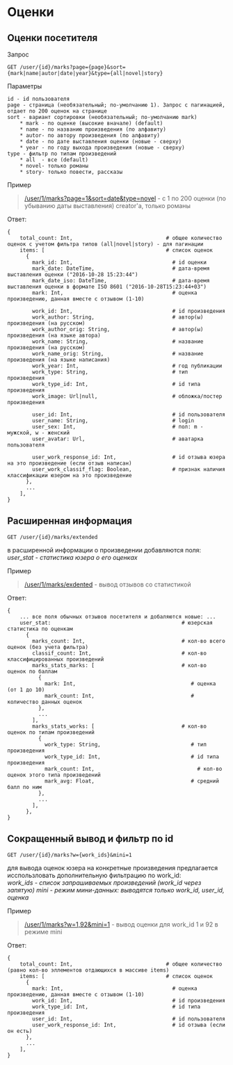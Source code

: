
# Оценки

## Оценки посетителя

Запрос
```
GET /user/{id}/marks?page={page}&sort={mark|name|autor|date|year}&type={all|novel|story}
```

Параметры
```
id - id пользователя
page - страница (необязательный; по-умолчанию 1). Запрос с пагинацией, отдает по 200 оценок на странице
sort - вариант сортировки (необязательный; по-умолчанию mark)
    * mark - по оценке (высокие вначале) (default)
    * name - по названию произведения (по алфавиту)
    * autor- по автору произведения (по алфавиту)
    * date - по дате выставления оценки (новые - сверху)
    * year - по году выхода произведения (новые - сверху)
type - фильтр по типам произведений
    * all  - все (default)
    * novel- только романы
    * story- только повести, рассказы
```

Пример
> [/user/1/marks?page=1&sort=date&type=novel](https://api.fantlab.ru/user/1/marks?page=2&sort=date&type=novel) - с 1 по 200 оценки (по убыванию даты выставления) creator'а, только романы

Ответ:
```
{
    total_count: Int,                              # общее количество оценок с учетом фильтра типов (all|novel|story) - для пагинации
    items: [                                       # список оценок
      {
        mark_id: Int,                                # id оценки
        mark_date: DateTime,                         # дата-время выставления оценки ("2016-10-28 15:23:44")
        mark_date_iso: DateTime,                     # дата-время выставления оценки в формате ISO 8601 ("2016-10-28T15:23:44+03")
        mark: Int,                                   # оценка произведению, данная вместе с отзывом (1-10)

        work_id: Int,                                # id произведения
        work_author: String,                         # автор(ы) произведения (на русском)
        work_author_orig: String,                    # автор(ы) произведения (на языке автора)
        work_name: String,                           # название произведения (на русском)
        work_name_orig: String,                      # название произведения (на языке написания)
        work_year: Int,                              # год публикации
        work_type: String,                           # тип произведения
        work_type_id: Int,                           # id типа произведения
        work_image: Url|null,                        # обложка/постер произведения

        user_id: Int,                                # id пользователя
        user_name: String,                           # login
        user_sex: Int,                               # пол: m - мужской, w - женский
        user_avatar: Url,                            # аватарка пользователя

        user_work_response_id: Int,                  # id отзыва юзера на это произведение (если отзыв написан)
        user_work_classif_flag: Boolean,             # признак наличия классификации юзером на это произведение
      },
      ...
    ],
}
```

## Расширенная информация
```
GET /user/{id}/marks/extended
```
в расширенной информации о произведении добавляются поля:  
*user_stat        - статистика юзера о его оценках*

Пример
> [/user/1/marks/exdented](https://api.fantlab.ru/user/1/marks/extended) - вывод отзывов со статистикой

Ответ:
```
{
    ... все поля обычных отзывов посетителя и добаляются новые: ...
    user_stat:                                          # юзерская статистика по оценкам
      {
        marks_count: Int,                               # кол-во всего оценок (без учета фильтра)
        classif_count: Int,                             # кол-во классифицированных произведений
        marks_stats_marks: [                            # кол-во оценок по баллам
          {
            mark: Int,                                     # оценка (от 1 до 10)
            mark_count: Int,                               # количество данных оценок
          },
          ...
        ], 
        marks_stats_works: [                            # кол-во оценок по типам произведений
          {
            work_type: String,                             # тип произведения
            work_type_id: Int,                             # id типа произведения
            mark_count: Int,                                 # кол-во оценок этого типа произведений
            mark_avg: Float,                               # средний балл по ним
          },
          ...
        ], 
      },
}
```


## Сокращенный вывод и фильтр по id
```
GET /user/{id}/marks?w={work_ids}&mini=1
```
для вывода оценок юзера на конкретные произведения предлагается исспользловать дополнительную фильтрацию по work_id:  
*work_ids - список запрашиваемых произведений (work_id через запятую)
mini - режим мини-данных: выводятся только work_id, user_id, оценка*

Пример
> [/user/1/marks?w=1,92&mini=1](https://api.fantlab.ru/user/1/marks?w=1,92&mini=1) - вывод оценки для work_id 1 и 92 в режиме mini

Ответ:
```
{
    total_count: Int,                              # общее количество (равно кол-во эллементов отдающихся в массиве items)
    items: [                                       # список оценок
      {
        mark: Int,                                   # оценка произведению, данная вместе с отзывом (1-10)
        work_id: Int,                                # id произведения
        work_type_id: Int,                           # id типа произведения
        user_id: Int,                                # id пользователя
        user_work_response_id: Int,                  # id отзыва (если он есть)
      },
      ...
    ],
}
```
